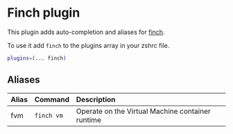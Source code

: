 # Finch plugin

This plugin adds auto-completion and aliases for [finch](https://runfinch.com/).

To use it add `finch` to the plugins array in your zshrc file.

```zsh
plugins=(... finch)
```

## Aliases

| Alias   | Command     | Description                                       |
| :------ | :---------- |  :----------------------------------------------- |
| fvm     | `finch vm`  | Operate on the Virtual Machine container runtime  |
